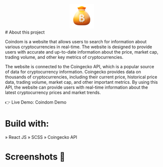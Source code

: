 
<div align='center'>
<img style="width:16%" src='src/images/hero/logo.png'/>
</div>
# About this project 

Coindom is a website that allows users to search for information about various cryptocurrencies in real-time. The website is designed to provide users with accurate and up-to-date information about the price, market cap, trading volume, and other key metrics of cryptocurrencies.

The website is connected to the Coingecko API, which is a popular source of data for cryptocurrency information. Coingecko provides data on thousands of cryptocurrencies, including their current price, historical price data, trading volume, market cap, and other important metrics. By using this API, the website can provide users with real-time information about the latest cryptocurrency prices and market trends.

👉 Live Demo: Coindom Demo

# Build with:
» React JS
» SCSS
» Coingecko API

# Screenshots 📸



